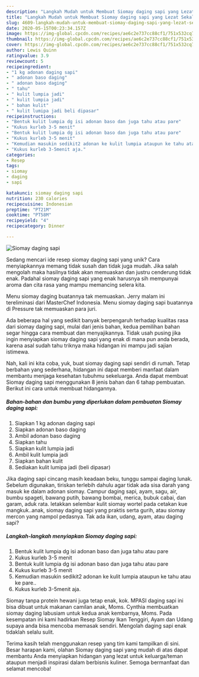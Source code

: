 ```yaml
---
description: "Langkah Mudah untuk Membuat Siomay daging sapi yang Lezat Sekali"
title: "Langkah Mudah untuk Membuat Siomay daging sapi yang Lezat Sekali"
slug: 4609-langkah-mudah-untuk-membuat-siomay-daging-sapi-yang-lezat-sekali
date: 2020-05-15T00:23:34.157Z
image: https://img-global.cpcdn.com/recipes/ae6c2e737cc88cf1/751x532cq70/siomay-daging-sapi-foto-resep-utama.jpg
thumbnail: https://img-global.cpcdn.com/recipes/ae6c2e737cc88cf1/751x532cq70/siomay-daging-sapi-foto-resep-utama.jpg
cover: https://img-global.cpcdn.com/recipes/ae6c2e737cc88cf1/751x532cq70/siomay-daging-sapi-foto-resep-utama.jpg
author: Lewis Quinn
ratingvalue: 3.9
reviewcount: 5
recipeingredient:
- "1 kg adonan daging sapi"
- " adonan baso daging"
- " adonan baso daging"
- " tahu"
- " kulit lumpia jadi"
- " kulit lumpia jadi"
- " bahan kulit"
- " kulit lumipa jadi beli dipasar"
recipeinstructions:
- "Bentuk kulit lumpia dg isi adonan baso dan juga tahu atau pare"
- "Kukus kurleb 3-5 menit"
- "Bentuk kulit lumpia dg isi adonan baso dan juga tahu atau pare"
- "Kukus kurleb 3-5 menit"
- "Kemudian masukin sedikit2 adonan ke kulit lumpia ataupun ke tahu atau ke pare.."
- "Kukus kurleb 3-5menit aja."
categories:
- Resep
tags:
- siomay
- daging
- sapi

katakunci: siomay daging sapi 
nutrition: 230 calories
recipecuisine: Indonesian
preptime: "PT21M"
cooktime: "PT58M"
recipeyield: "4"
recipecategory: Dinner

---
```



![Siomay daging sapi](https://img-global.cpcdn.com/recipes/ae6c2e737cc88cf1/751x532cq70/siomay-daging-sapi-foto-resep-utama.jpg)

Sedang mencari ide resep siomay daging sapi yang unik? Cara menyiapkannya memang tidak susah dan tidak juga mudah. Jika salah mengolah maka hasilnya tidak akan memuaskan dan justru cenderung tidak enak. Padahal siomay daging sapi yang enak harusnya sih mempunyai aroma dan cita rasa yang mampu memancing selera kita.

Menu siomay daging buatannya tak memuaskan. Jerry malam ini tereliminasi dari MasterChef Indonesia. Menu siomay daging sapi buatannya di Pressure tak memuaskan para juri.

Ada beberapa hal yang sedikit banyak berpengaruh terhadap kualitas rasa dari siomay daging sapi, mulai dari jenis bahan, kedua pemilihan bahan segar hingga cara membuat dan menyajikannya. Tidak usah pusing jika ingin menyiapkan siomay daging sapi yang enak di mana pun anda berada, karena asal sudah tahu triknya maka hidangan ini mampu jadi sajian istimewa.


Nah, kali ini kita coba, yuk, buat siomay daging sapi sendiri di rumah. Tetap berbahan yang sederhana, hidangan ini dapat memberi manfaat dalam membantu menjaga kesehatan tubuhmu sekeluarga. Anda dapat membuat Siomay daging sapi menggunakan 8 jenis bahan dan 6 tahap pembuatan. Berikut ini cara untuk membuat hidangannya.

<!--inarticleads1-->

##### Bahan-bahan dan bumbu yang diperlukan dalam pembuatan Siomay daging sapi:

1. Siapkan 1 kg adonan daging sapi
1. Siapkan  adonan baso daging
1. Ambil  adonan baso daging
1. Siapkan  tahu
1. Siapkan  kulit lumpia jadi
1. Ambil  kulit lumpia jadi
1. Siapkan  bahan kulit
1. Sediakan  kulit lumipa jadi (beli dipasar)


Jika daging sapi cincang masih keadaan beku, tunggu sampai daging lunak. Sebelum digunakan, tiriskan terlebih dahulu agar tidak ada sisa darah yang masuk ke dalam adonan siomay. Campur daging sapi, ayam, sagu, air, bumbu spageti, bawang putih, bawang bombai, merica, bubuk cabai, dan garam, aduk rata. letakkan selembar kulit siomay wortel pada cetakan kue mangkuk..anak, siomay daging sapi yang praktis serta gurih, atau siomay mercon yang nampol pedasnya. Tak ada ikan, udang, ayam, atau daging sapi? 

<!--inarticleads2-->

##### Langkah-langkah menyiapkan Siomay daging sapi:

1. Bentuk kulit lumpia dg isi adonan baso dan juga tahu atau pare
1. Kukus kurleb 3-5 menit
1. Bentuk kulit lumpia dg isi adonan baso dan juga tahu atau pare
1. Kukus kurleb 3-5 menit
1. Kemudian masukin sedikit2 adonan ke kulit lumpia ataupun ke tahu atau ke pare..
1. Kukus kurleb 3-5menit aja.


Siomay tanpa protein hewani juga tetap enak, kok. MPASI daging sapi ini bisa dibuat untuk makanan camilan anak, Moms. Cynthia membuatkan siomay daging labusiam untuk kedua anak kembarnya, Moms. Pada kesempatan ini kami hadirkan Resep Siomay Ikan Tenggiri, Ayam dan Udang supaya anda bisa mencoba memasak sendiri. Mengolah daging sapi enak tidaklah selalu sulit. 

Terima kasih telah menggunakan resep yang tim kami tampilkan di sini. Besar harapan kami, olahan Siomay daging sapi yang mudah di atas dapat membantu Anda menyiapkan hidangan yang lezat untuk keluarga/teman ataupun menjadi inspirasi dalam berbisnis kuliner. Semoga bermanfaat dan selamat mencoba!
